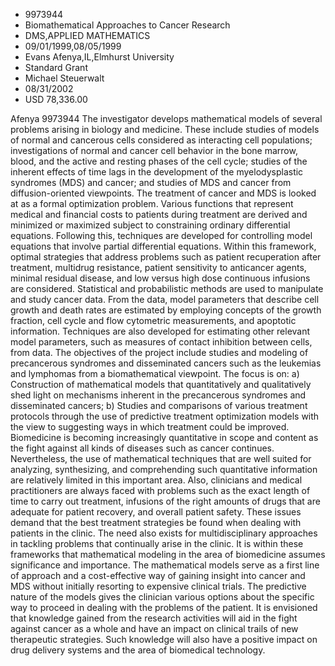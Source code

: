 
* 9973944
* Biomathematical Approaches to Cancer Research
* DMS,APPLIED MATHEMATICS
* 09/01/1999,08/05/1999
* Evans Afenya,IL,Elmhurst University
* Standard Grant
* Michael Steuerwalt
* 08/31/2002
* USD 78,336.00

Afenya 9973944 The investigator develops mathematical models of several problems
arising in biology and medicine. These include studies of models of normal and
cancerous cells considered as interacting cell populations; investigations of
normal and cancer cell behavior in the bone marrow, blood, and the active and
resting phases of the cell cycle; studies of the inherent effects of time lags
in the development of the myelodysplastic syndromes (MDS) and cancer; and
studies of MDS and cancer from diffusion-oriented viewpoints. The treatment of
cancer and MDS is looked at as a formal optimization problem. Various functions
that represent medical and financial costs to patients during treatment are
derived and minimized or maximized subject to constraining ordinary differential
equations. Following this, techniques are developed for controlling model
equations that involve partial differential equations. Within this framework,
optimal strategies that address problems such as patient recuperation after
treatment, multidrug resistance, patient sensitivity to anticancer agents,
minimal residual disease, and low versus high dose continuous infusions are
considered. Statistical and probabilistic methods are used to manipulate and
study cancer data. From the data, model parameters that describe cell growth and
death rates are estimated by employing concepts of the growth fraction, cell
cycle and flow cytometric measurements, and apoptotic information. Techniques
are also developed for estimating other relevant model parameters, such as
measures of contact inhibition between cells, from data. The objectives of the
project include studies and modeling of precancerous syndromes and disseminated
cancers such as the leukemias and lymphomas from a biomathematical viewpoint.
The focus is on: a) Construction of mathematical models that quantitatively and
qualitatively shed light on mechanisms inherent in the precancerous syndromes
and disseminated cancers; b) Studies and comparisons of various treatment
protocols through the use of predictive treatment optimization models with the
view to suggesting ways in which treatment could be improved. Biomedicine is
becoming increasingly quantitative in scope and content as the fight against all
kinds of diseases such as cancer continues. Nevertheless, the use of
mathematical techniques that are well suited for analyzing, synthesizing, and
comprehending such quantitative information are relatively limited in this
important area. Also, clinicians and medical practitioners are always faced with
problems such as the exact length of time to carry out treatment, infusions of
the right amounts of drugs that are adequate for patient recovery, and overall
patient safety. These issues demand that the best treatment strategies be found
when dealing with patients in the clinic. The need also exists for
multidisciplinary approaches in tackling problems that continually arise in the
clinic. It is within these frameworks that mathematical modeling in the area of
biomedicine assumes significance and importance. The mathematical models serve
as a first line of approach and a cost-effective way of gaining insight into
cancer and MDS without initially resorting to expensive clinical trials. The
predictive nature of the models gives the clinician various options about the
specific way to proceed in dealing with the problems of the patient. It is
envisioned that knowledge gained from the research activities will aid in the
fight against cancer as a whole and have an impact on clinical trails of new
therapeutic strategies. Such knowledge will also have a positive impact on drug
delivery systems and the area of biomedical technology.
